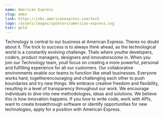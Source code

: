 ```yaml
---
name: American Express
slug: amex
link: https://jobs.americanexpress.com/tech
logo: /assets/images/sponsors/american-express.svg
tier: gold
---
```


Technology is central to our business at American Express. Theres no doubt about it. The trick to success is to always think ahead, as the technological world is a constantly evolving challenge. Thats where youthe developers, coders, product managers, designers and innovatorscome in. When you join our Technology team, youll focus on creating a more powerful, personal and fulfilling experience for all our customers. Our collaborative environments enable our teams to function like small businesses. Everyone works hard, togetherencouraging and challenging each other to push boundaries and try new things. We embrace creative freedom and flexibility, resulting in a level of transparency throughout our work. We encourage individuals to dive into new methodologies, ideas and solutions. We believe this is how innovation happens. If you love to write code, work with APIs, want to create breakthrough software or identify opportunities for new technologies, apply for a position with American Express.
